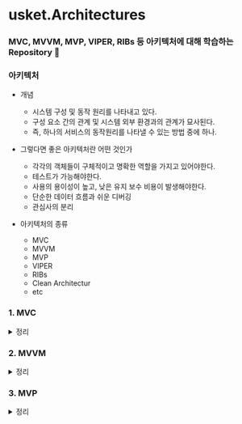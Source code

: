 # usket.Architectures
### MVC, MVVM, MVP, VIPER, RIBs 등 아키텍처에 대해 학습하는 Repository 👏

### 아키텍처
- 개념
    - 시스템 구성 및 동작 원리를 나타내고 있다.
    - 구성 요소 간의 관계 및 시스템 외부 환경과의 관계가 묘사된다.
    - 즉, 하나의 서비스의 동작원리를 나타낼 수 있는 방법 중에 하나.
    
- 그렇다면 좋은 아키텍처란 어떤 것인가
    - 각각의 객체들이 구체적이고 명확한 역할을 가지고 있어야한다.
    - 테스트가 가능해야한다.
    - 사용의 용이성이 높고, 낮은 유지 보수 비용이 발생해야한다.
    - 단순한 데이터 흐름과 쉬운 디버깅
    - 관심사의 분리
    
- 아키텍처의 종류
    - MVC
    - MVVM
    - MVP
    - VIPER
    - RIBs
    - Clean Architectur
    - etc
    
### 1. MVC
<details>
<summary>정리</summary>
<div markdown="1">

![Untitled](https://user-images.githubusercontent.com/53691249/183650626-ca216243-d5aa-4314-a319-441af407fa4e.png)


- 간단한 프로젝트에 적용할 수 있는 기본적인 아키텍처이며
    - M ( Model ) : 앱이  무엇인지 관심을 가집니다. ( 어떠한 것을 가지고 프로그래밍할 것인가 )
        - 앱이 가지는 데이터를 정의합니다.
        - UI와 독립되어 있습니다.
    - V ( View ) : 사용자에게 보여지는 영역
    - C ( Controller ) : Model과 View 사이의 다리 역할
        - Model과 View는 직접적으로 소통할 수 없으며 Controller가 이를 통제
            - View to Controller : Controller는 View에 대해서 Outlet을 이용해 View에 접근할 수 있다. 이때, View는 Target-Action의 구조로 행위에 따라 특정한 Action을 취할 수 있다. 또한 Delegate를 이용해 행위에 대한 요청을 할 수 있으며, Datasource를 이용해 데이터를 요청할 수 있다.
            - Model to Controller : 컨트롤러는 모델에 접근할 수 있다. 하지만 모델의 경우 Notification & KVO 방식을 통해 모델의 변화를 컨트롤러에게 전달할 수 있다.
                - Notification & KVO
                    - Notification Center라는 싱글턴 객체를 활용해 이벤트 발생 여부를 Observer를 등록한 객체들에게 Post(전달)하는 방식으로 사용
                    - KVO(Key Value Observing) : 메서드나 특정 액션이 아닌 프로퍼티의 상태가 변함에 따라 반응하는 형식으로 이를 통해 Controller에게 전달
    - MVC Architecture의 장단점
        - 장점 : 접근이 쉬우며 구조파악이 용이
        - 단점 : View와 Model의 완벽한 분리가 어려울 뿐만아니라 앱이 커짐에 따라 Controller의 코드가 비대해지며 유지보수가 어렵다.  또한 테스팅이 어렵다.
    - 결론 : 현대에 사용되어지는 대부분의 대규모 프로젝트에서는 MVC가 사용될 가능성은 극히 적다. 이유는 유지보수, 테스팅 등 지속가능성이 떨어지기 때문이다.

    - 간단한 구현
        - User의 정보를 받아 View에 보여주는 간단한 예시
        - Model - 이 모델을 통해 프로그래밍을 할 것

            ```swift
            // 유저의 정보를 담게 될 구조체
            struct UserInfo { 

                let name: String
                let age: Int

                init(name: String, age: Int) {
                    self.name = name
                    self.age = age
                }
            }
            ```

        - View

            ```swift
            private let titleLabel = UILabel()
            private let userNameInputView = UserInfoInputView(title: "Name")
            private let userAgeInputView = UserInfoInputView(title: "Age")
            private let userInfoLabel = UILabel()
            private let checkButton = CheckButton()
            ```

        - Controller

            ```swift
            @objc
            private func showUserInfo() {
                guard let userName = userNameInputView.getUserInfo(), userName != ""  else {
                    showToast(message: "이름을 입력하지 않았어요.")
                    return
                }
                guard let userAge = userAgeInputView.getUserInfo(), userAge != "" else {
                    showToast(message: "나이를 입력하지 않았어요.")
                    return
                }
                let userInfo = UserInfo(name: userName, age: userAge)
                userInfoLabel.setCheckUserInformation(userInfo: userInfo)
            }
            ```


        - 설명
            - Model - UserInfo

                ![스크린샷 2022-08-09 오후 9 40 01](https://user-images.githubusercontent.com/53691249/183651565-9812f96a-e84d-476f-a604-d9a397345dc5.png)


            - View - UILabel, View, Button

                ![스크린샷 2022-08-09 오후 9 41 24](https://user-images.githubusercontent.com/53691249/183651616-8b73b9ac-34fa-4de8-8cfd-b8b224d4155f.png)

            - Controller - Target-Action의 구조로 View와 Controller간의 의사소통

                ![스크린샷 2022-08-09 오후 9 41 24](https://user-images.githubusercontent.com/53691249/183651616-8b73b9ac-34fa-4de8-8cfd-b8b224d4155f.png)


            - 영상

            ![ezgif com-gif-maker](https://user-images.githubusercontent.com/53691249/183652907-439e0e73-20e0-4be6-ab8d-3c5435eca3ff.gif)
                
</div>
</details>
          
### 2. MVVM

<details>
<summary>정리</summary>
<div markdown="2"> 

![Untitled](https://user-images.githubusercontent.com/53691249/185435480-bfe4a54d-5782-4ace-83dc-0fdaee05bd93.png)

- M ( Model )
    - UI와 독립되어 있습니다.
    - App이 하는 일에 대한 데이터와 로직을 캡슐화
    - Model이 변경되었을 때, ViewModel에게 이를 알린다.

- V ( View )
    - MVC 아키텍처와는 다르게 ViewController 자체를 View로 취급한다.
    - UI와 관련된 모든 로직은 ViewModel에 있으므로 View / ViewController가 비대해 지는 것을 방지 할 수 있다. 다만, 모든 로직이 ViewModel에 있는 만큼 ViewModel이 비대해 질 수 있다.
    - View는 ViewModel을 참조한다.
    - View는 Model을 참조하지 않는다.
    - **View는 발행(Publication)을 구독(Subscribe)하고, 관찰(Observe)한다.**

- VM ( ViewModel )
    - ViewModel을 통해 UI로직과 비즈니스 로직을 분리
    - ViewModel은 Model을 참조한다.
    - **View 없이도 테스트가 가능하다. ( 좋은 아키텍처의 조건 중 하나 - 테스트 가능 여부 )**
    - ViewModel은 View의 Input으로부터 Model을 업데이트
    - ViewModel은 Model이 변경되면 View에 반영한다. 즉, Model의 Output으로부터 View를 업데이트
    - ViewModel은 View에 직접적으로 이야기하지 않는다. 무언가 바뀌었다고 발표(Publish)한다.
    - 모든 UI 컨트롤의 상태를 알려주는 프로퍼티를 포함한다.

- MVVM Architecture의 개념과 장단점
    - UI 로직과 비즈니스 로직을 분리하고, 리액티브한 UI 컨셉과 함께 협력하여 작동하는 아키텍처
    - 장점
        - View와 Model이 서로 전혀 알지 못하기 때문에 독립성을 유지할 수 있다. 때문에 Unit Test(하나의 메서드의 특정 루틴을 테스트하는 행위)가 가능하다.
        - View와 ViewModel의 관계는 N:1이기 때문에 하나의 ViewModel을 이용해 여러 View를 사용할 수 있다.
    - 단점
        - 간단한 UI에서는 오히려 ViewModel을 설계하는데 어려움이 있을 수 있다.
        - 데이터 바인딩은 필수적이다.
        - 복잡해질 수록 MVC의 ViewController가 비대해지듯이 ViewModel 또한 비대해 질 수 있다.

- 결론 :  유지보수, 테스팅 등 지속가능성이 MVC 보다 월등히 높기 때문에 많은 앱들이 MVVM Architecture 혹은 MVVM CleanArchitecture를 사용하고 있다.

- 간단한 구현
    - [공개적으로 사용 가능한 더미 웹서비스를 활용](http://dummy.restapiexample.com/api/v1/employees)
    - 해당 데이터(Employees)를 받아와 TableView에 표시하는 예시
        - M ( Model ) - [QuickType을 활용한 Model 생성](https://app.quicktype.io/)

            ```swift
            // MARK: - Source
            struct Source: Codable {
                let status: String
                let data: [Datum]
                let message: String
            }

            // MARK: - Datum
            struct Datum: Codable {
                let id: Int
                let employeeName: String
                let employeeSalary, employeeAge: Int
                let profileImage: String

                enum CodingKeys: String, CodingKey {
                    case id
                    case employeeName = "employee_name"
                    case employeeSalary = "employee_salary"
                    case employeeAge = "employee_age"
                    case profileImage = "profile_image"
                }
            }
            ```

        - 참고

            ```swift
            {"status":"success","data":[{"id":1,"employee_name":"Tiger Nixon","employee_salary":320800,"employee_age":61,"profile_image":""},{"id":2,"employee_name":"Garrett Winters","employee_salary":170750,"employee_age":63,"profile_image":""},{"id":3,"employee_name":"Ashton Cox","employee_salary":86000,"employee_age":66,"profile_image":""},{"id":4,"employee_name":"Cedric Kelly","employee_salary":433060,"employee_age":22,"profile_image":""},{"id":5,"employee_name":"Airi Satou","employee_salary":162700,"employee_age":33,"profile_image":""},{"id":6,"employee_name":"Brielle Williamson","employee_salary":372000,"employee_age":61,"profile_image":""},{"id":7,"employee_name":"Herrod Chandler","employee_salary":137500,"employee_age":59,"profile_image":""},{"id":8,"employee_name":"Rhona Davidson","employee_salary":327900,"employee_age":55,"profile_image":""},{"id":9,"employee_name":"Colleen Hurst","employee_salary":205500,"employee_age":39,"profile_image":""},{"id":10,"employee_name":"Sonya Frost","employee_salary":103600,"employee_age":23,"profile_image":""},{"id":11,"employee_name":"Jena Gaines","employee_salary":90560,"employee_age":30,"profile_image":""},{"id":12,"employee_name":"Quinn Flynn","employee_salary":342000,"employee_age":22,"profile_image":""},{"id":13,"employee_name":"Charde Marshall","employee_salary":470600,"employee_age":36,"profile_image":""},{"id":14,"employee_name":"Haley Kennedy","employee_salary":313500,"employee_age":43,"profile_image":""},{"id":15,"employee_name":"Tatyana Fitzpatrick","employee_salary":385750,"employee_age":19,"profile_image":""},{"id":16,"employee_name":"Michael Silva","employee_salary":198500,"employee_age":66,"profile_image":""},{"id":17,"employee_name":"Paul Byrd","employee_salary":725000,"employee_age":64,"profile_image":""},{"id":18,"employee_name":"Gloria Little","employee_salary":237500,"employee_age":59,"profile_image":""},{"id":19,"employee_name":"Bradley Greer","employee_salary":132000,"employee_age":41,"profile_image":""},{"id":20,"employee_name":"Dai Rios","employee_salary":217500,"employee_age":35,"profile_image":""},{"id":21,"employee_name":"Jenette Caldwell","employee_salary":345000,"employee_age":30,"profile_image":""},{"id":22,"employee_name":"Yuri Berry","employee_salary":675000,"employee_age":40,"profile_image":""},{"id":23,"employee_name":"Caesar Vance","employee_salary":106450,"employee_age":21,"profile_image":""},{"id":24,"employee_name":"Doris Wilder","employee_salary":85600,"employee_age":23,"profile_image":""}],"message":"Successfully! All records has been fetched."}
            ```


        - V ( View / ViewController )

            ![스크린샷 2022-08-19 오전 12 24 17](https://user-images.githubusercontent.com/53691249/185435491-04a9a052-490e-4856-b2f4-363adcd5796c.png)

            - button 클릭시 employee의 정보를 화면에 보여주기 위한 tableView 및 button

        - VM ( ViewModel )
            - Input & Output 방식을 사용하기 위한 프로토콜

                ```swift
                protocol ViewModelType {
                    associatedtype Input
                    associatedtype Output

                    var input: Input { get }
                    var output: Output { get }
                }
                ```

            - ViewModel

                ```swift
                final class EmployeesViewModel: ViewModelType {

                    struct Input {
                        let loadTrigger = PublishSubject<Void>()
                    }

                    struct Output {
                        let employeesList = BehaviorSubject<[Datum]>(value: [])
                    }

                    var input: Input
                    var output: Output

                    private let apiService: APIService
                    private let disposeBag = DisposeBag()

                    init(input: Input = Input(), output: Output = Output(), apiService: APIService = APIService()) {
                        self.input = input
                        self.output = output
                        self.apiService = apiService

                        self.input.loadTrigger
                            .bind { [weak self] _ in
                                self?.apiService.requestEmployees { [weak self] source in
                                    self?.output.employeesList.onNext(source.data)
                                }
                            }
                            .disposed(by: disposeBag)
                    }
                }
                ```

                - 설명
                    - APIService로부터 받아온 데이터를 통해 loadTrigger(button-Click)에 bind 하기
            - 영상

                ![ezgif com-gif-maker](https://user-images.githubusercontent.com/53691249/185436782-14fc7953-1a8f-4930-b463-d186a189024b.gif)
</div>
</details>

### 3. MVP
<details>
<summary>정리</summary>
<div markdown="1">

![image](https://user-images.githubusercontent.com/53691249/185790769-ee7e2eec-7a8f-4621-a847-006ac501d196.png)

- M  ( Model )
    - MVC와 MVVM에서의 Model의 역할과 같음
    
- V ( VIew )
    - MVC와 MVVM에서의 VIew의 역할과 같음
    
- P ( Presenter )
    - MVC 아키텍처에서 Controller가 하는 역할을 Presenter가 한다고 생각하면 된다. 다만, MVC와 다르게 View와 Model의 비지니스 로직이 분리되어 있다.
    - View와 Model이 분리되어있기 때문에 테스트에 용이하다.
    - 이벤트,  UI 업데이트에 관한 책임을 갖는다.
    
- MVP Architecture의  장단점
    - 장점
        - View와 Model을 분리함으로써 테스트에 용이하다.
    - 단점
        - View와 Model을 분리되었으나 View와 Presenter의 의존관계가 강해지고 Controller 대신 Presenter가 복잡해지는 문제가 여전히 존재한다.

- 간단한 구현
    - 이모티콘과 이모티콘의 이름을 함께 보여주는 뷰를 NextButton과 PrevButton 클릭 시 Presenter를 통해 업데이트 해보는 예시
    - Model
        - Emoji
            
            ```swift
            struct Emoji {
                let emoji: String
                let name: String
                
                init(emoji: String, name: String) {
                    self.emoji = emoji
                    self.name = name
                }
            }
            // EmojiPresenter에서 사용할 emojiList
            let emojiList: [Emoji] = [
                Emoji(emoji: "😊", name: "Happy"),
                Emoji(emoji: "😡", name: "Angry"),
                Emoji(emoji: "😞", name: "Sad"),
                Emoji(emoji: "😲", name: "Surprised"),
                Emoji(emoji: "🥳", name: "Celebrate")
                
            ]
            ```
            
    
    - View
        - 다음, 이전 버튼
        - Emoji Information View
        
        ```swift
        private let emojiView = emojiInfoView() // 이모티콘, 설명
        private let nextButton = UIButton()
        private let prevButton = UIButton()
        private let presenter = EmojiPresenter()
        ```
        
    
    - Presenter
        
        ```swift
        // MARK: - EmojiProtocol
        protocol EmojiProtocol {
            var emoji: Emoji? { get set }
            func nextEmoji()
            func prevEmoji()
        }
        
        // MARK: - EmojiPresenter
        final class EmojiPresenter: EmojiProtocol {
            
            var emoji: Emoji?
            var index: Int = 0
            
            func nextEmoji() {
                index = index < 4 ? index + 1: index
                emoji = emojiList[index]
            }
            
            func prevEmoji() {
                index = index > 0 ? index - 1 : index
                emoji = emojiList[index]
            }
        }
        
        // MARK: - EmojiViewController
        private let presenter = EmojiPresenter()
        
        nextButton.rx.tap
            .subscribe({ [weak self] _ in
                self?.presenter.nextEmoji()
                self?.emojiView.setEmojiView(emoji: self!.presenter.emoji!)
            })
            .disposed(by: disposeBag)
        
        prevButton.rx.tap
            .subscribe({ [weak self] _ in
                self?.presenter.prevEmoji()
                self?.emojiView.setEmojiView(emoji: self!.presenter.emoji!)
            })
            .disposed(by: disposeBag)
        
        ```
        
        - 설명
            - EmojiProtocol을 채택하고 다음 이모티콘과 이전 이모티콘의 인덱스를 결정하는 함수를 만들어 해당 emoji를 통해 뷰에서 업데이트
            - 보통의 경우 Service를 가지고 있으나 간단한 예시 구현을 위해 리스트 형태의 이모티콘으로 대체
    
- 영상
    
    ![ezgif com-gif-maker](https://user-images.githubusercontent.com/53691249/185790877-73adfbd6-7ab6-4ee8-9579-b9ef619fe187.gif)

</div>
</details>
